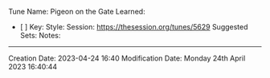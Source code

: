 Tune Name: Pigeon on the Gate
Learned: 
- [ ] 
Key:
Style: 
Session: https://thesession.org/tunes/5629
Suggested Sets:
Notes:

---
Creation Date: 2023-04-24 16:40
Modification Date: Monday 24th April 2023 16:40:44